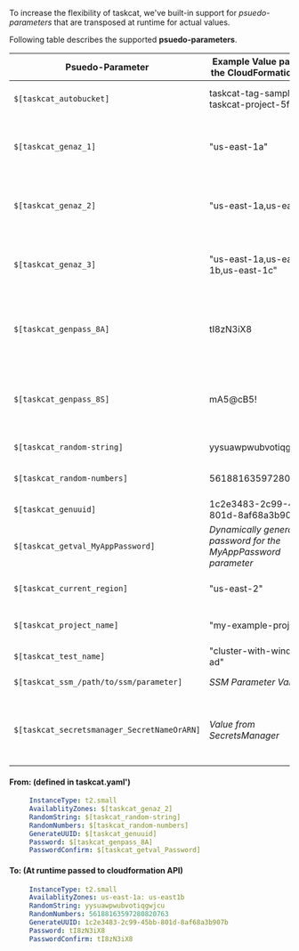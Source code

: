 To increase the flexibility of taskcat, we've built-in support for _psuedo-parameters_ that are transposed at runtime for actual values.

Following table describes the supported **psuedo-parameters**.

| Psuedo-Parameter | Example Value passed to the CloudFormation stack | Details |
| ------------- | ------------- | ------------- |
| `$[taskcat_autobucket]` | taskcat-tag-sample-taskcat-project-5fba6597 | _Note: The S3 Bucket is created_ |
| `$[taskcat_genaz_1]` | "us-east-1a"  | Fetches a single  Availability Zone within the region being launched in |
| `$[taskcat_genaz_2]` | "us-east-1a,us-east-1b"  | Fetches two AvailabilityZones within the region being launched in |
| `$[taskcat_genaz_3]` | "us-east-1a,us-east-1b,us-east-1c"  | Fetches three AvailabilityZones within the region being launched in |
| `$[taskcat_genpass_8A]`  | tI8zN3iX8 | An alphanumeric 8-charater random password. The length is customizable. |
| `$[taskcat_genpass_8S]`  | mA5@cB5! | An alphanumeric 8-charater random password. The length is customizable. |
| `$[taskcat_random-string]` | yysuawpwubvotiqgwjcu | Generates a random string |
| `$[taskcat_random-numbers]` | 56188163597280820763 | Generates random numbers. |
| `$[taskcat_genuuid]` | 1c2e3483-2c99-45bb-801d-8af68a3b907b | Generates a UUID |
| `$[taskcat_getval_MyAppPassword]` | _Dynamically generated password for the MyAppPassword parameter_ | Retreives another parameter value.|
| `$[taskcat_current_region]` | "us-east-2" | Region the test is being prepared for |
| `$[taskcat_project_name]` | "my-example-project" | Name of the project being tested |
| `$[taskcat_test_name]` | "cluster-with-windows-ad" | Name of the test being tested |
| `$[taskcat_ssm_/path/to/ssm/parameter]` | _SSM Parameter Value_ | Retreives values from SSM |
| `$[taskcat_secretsmanager_SecretNameOrARN]` |_Value from SecretsManager_ |  Retreives a secret value from SecretsManager given an name or ARN|

#### From: (defined in taskcat.yaml')
```yaml
     InstanceType: t2.small
     AvailablityZones: $[taskcat_genaz_2]
     RandomString: $[taskcat_random-string]
     RandomNumbers: $[taskcat_random-numbers]
     GenerateUUID: $[taskcat_genuuid]
     Password: $[taskcat_genpass_8A]
     PasswordConfirm: $[taskcat_getval_Password]
```

#### To: (At runtime passed to cloudformation API)
```yaml
     InstanceType: t2.small
     AvailablityZones: us-east-1a: us-east1b
     RandomString: yysuawpwubvotiqgwjcu
     RandomNumbers: 56188163597280820763
     GenerateUUID: 1c2e3483-2c99-45bb-801d-8af68a3b907b
     Password: tI8zN3iX8
     PasswordConfirm: tI8zN3iX8
```
